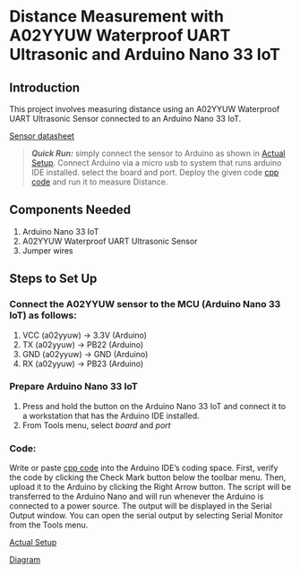 # Distance Measurement with A02YYUW Waterproof UART Ultrasonic and Arduino Nano 33 IoT

## Introduction
This project involves measuring distance using an A02YYUW Waterproof UART Ultrasonic Sensor connected to an Arduino Nano 33 IoT.

[Sensor datasheet](https://github.com/mrsoheilnezakat/Sensors/blob/main_branch/A02YYUW%20Waterproof%20UART/A02YYUW%20Waterproof%20Ultrasonic%20Sensor.pdf)


> **_Quick Run:_** simply connect the sensor to Arduino as shown in [Actual Setup](https://github.com/mrsoheilnezakat/Sensors/blob/main_branch/A02YYUW%20Waterproof%20UART/Images/connection.jpeg). Connect Arduino via a micro usb to system that runs arduino IDE installed. select the board and port. Deploy the given code [cpp code](https://github.com/mrsoheilnezakat/Sensors/blob/main_branch/A02YYUW%20Waterproof%20UART/main.cpp) and run it to measure Distance.

## Components Needed
1. Arduino Nano 33 IoT
2. A02YYUW Waterproof UART Ultrasonic Sensor
3. Jumper wires

## Steps to Set Up

### Connect the A02YYUW sensor to the MCU (Arduino Nano 33 IoT) as follows:
1. VCC (a02yyuw) → 3.3V (Arduino)
2. TX (a02yyuw) → PB22 (Arduino)
3. GND (a02yyuw) → GND (Arduino)
4. RX (a02yyuw) → PB23 (Arduino)

### Prepare Arduino Nano 33 IoT
1. Press and hold the button on the Arduino Nano 33 IoT and connect it to a workstation that has the Arduino IDE installed.
2. From Tools menu, select *board* and *port*

### Code:
Write or paste [cpp code](https://github.com/mrsoheilnezakat/Sensors/blob/main_branch/A02YYUW%20Waterproof%20UART/main.cpp) into the Arduino IDE’s coding space. First, verify the code by clicking the Check Mark button below the toolbar menu. Then, upload it to the Arduino by clicking the Right Arrow button. The script will be transferred to the Arduino Nano and will run whenever the Arduino is connected to a power source. The output will be displayed in the Serial Output window. You can open the serial output by selecting Serial Monitor from the Tools menu.

[Actual Setup](https://github.com/mrsoheilnezakat/Sensors/blob/main_branch/A02YYUW%20Waterproof%20UART/Images/connection.jpeg)

[Diagram](https://github.com/mrsoheilnezakat/Sensors/blob/main_branch/A02YYUW%20Waterproof%20UART/Images/Diagram.png)
